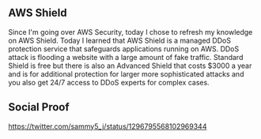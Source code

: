 ## AWS Shield

Since I'm going over AWS Security, today I chose to refresh my knowledge on AWS Shield. Today I learned that AWS Shield is a managed DDoS protection service that safeguards applications running on AWS. DDoS attack is flooding a website with a large amount of fake traffic.  Standard Shield is free but there is also an Advanced Shield that costs $3000 a year and is for additional protection for larger more sophisticated attacks and you also get 24/7 access to DDoS experts for complex cases.

## Social Proof
https://twitter.com/sammy5_j/status/1296795568102969344
